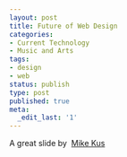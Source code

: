 ```yaml
---
layout: post
title: Future of Web Design
categories:
- Current Technology
- Music and Arts
tags:
- design
- web
status: publish
type: post
published: true
meta:
  _edit_last: '1'
---
```

A great slide by  [Mike Kus](http://thethingswemake.co.uk/) 
